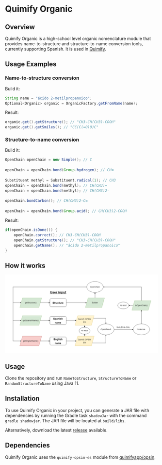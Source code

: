 # Quimify Organic

## Overview

Quimify Organic is a high-school level organic nomenclature module that provides name-to-structure and structure-to-name conversion tools, currently supporting Spanish. It is used in [Quimify](https://quimify.com/).

## Usage Examples

### Name-to-structure conversion

Build it:

```java
String name = "ácido 2-metilpropanoico";
Optional<Organic> organic = OrganicFactory.getFromName(name);
```

Result:

```java
organic.get().getStructure(); // "CH3-CH(CH3)-COOH"
organic.get().getSmiles(); // "CC(C(=O)O)C"
```
  
### Structure-to-name conversion

Build it:  

```java
OpenChain openChain = new Simple(); // C

openChain = openChain.bond(Group.hydrogen); // CH≡

Substituent methyl = Substituent.radical(1); // CH3
openChain = openChain.bond(methyl); // CH(CH3)=
openChain = openChain.bond(methyl); // CH(CH3)2-
        
openChain.bondCarbon(); // CH(CH3)2-C≡
        
openChain = openChain.bond(Group.acid); // CH(CH3)2-COOH 
```

Result:

```java
if(openChain.isDone()) {
    openChain.correct(); // CH3-CH(CH3)-COOH
    openChain.getStructure(); // "CH3-CH(CH3)-COOH"
    openChain.getName(); // "ácido 2-metilpropanoico"
}
```

## How it works
  
![organic.png](doc/organic.png?raw=true "Flowchart")

## Usage
  
Clone the repository and run `NameToStructure`, `StructureToName` or `RandomStructureToName` using Java 11.

## Installation
  
To use Quimify Organic in your project, you can generate a JAR file with dependencies by running the Gradle task `shadowJar` with the command `gradle shadowjar`. The JAR file will be located at `build/libs`.

Alternatively, download the latest [release](https://github.com/quimifyapp/organic/releases) available.

## Dependencies
  
Quimify Organic uses the `quimify-opsin-es` module from [quimifyapp/opsin](https://github.com/quimifyapp/opsin).
